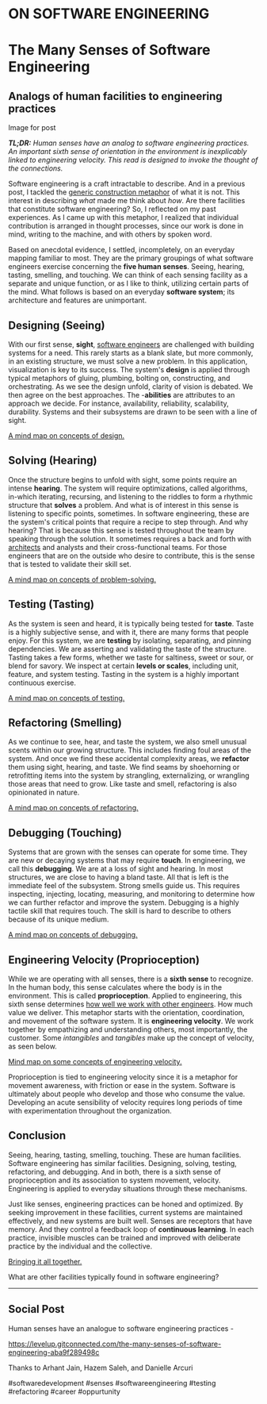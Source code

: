 # ON SOFTWARE ENGINEERING
# The Many Senses of Software Engineering
## Analogs of human facilities to engineering practices

Image for post

***TL;DR:** Human senses have an analog to software engineering practices. An important sixth sense of orientation in the environment is inexplicably linked to engineering velocity. This read is designed to invoke the thought of the connections.*

Software engineering is a craft intractable to describe. And in a previous post, I tackled the [generic construction metaphor](https://medium.com/hackernoon/software-is-unlike-construction-c0284ee4b723) of what it is not. This interest in describing *what* made me think about *how*. Are there facilities that constitute software engineering? So, I reflected on my past experiences. As I came up with this metaphor, I realized that individual contribution is arranged in thought processes, since our work is done in mind, writing to the machine, and with others by spoken word.

Based on anecdotal evidence, I settled, incompletely, on an everyday mapping familiar to most. They are the primary groupings of what software engineers exercise concerning the **five human senses**. Seeing, hearing, tasting, smelling, and touching. We can think of each sensing facility as a separate and unique function, or as I like to think, utilizing certain parts of the mind. What follows is based on an everyday **software system**; its architecture and features are unimportant.

## Designing (Seeing)

With our first sense, **sight**, [software engineers](https://dev.to/solidi/what-is-a-software-engineer-anyway-3fb2) are challenged with building systems for a need. This rarely starts as a blank slate, but more commonly, in an existing structure, we must solve a new problem. In this application, visualization is key to its success. The system's **design** is applied through typical metaphors of gluing, plumbing, bolting on, constructing, and orchestrating. As we see the design unfold, clarity of vision is debated. We then agree on the best approaches. The -**abilities** are attributes to an approach we decide. For instance, availability, reliability, scalability, durability. Systems and their subsystems are drawn to be seen with a line of sight.

[A mind map on concepts of design.](https://miro.medium.com/max/1400/1*hd8BIgjFaZWUFbk1q0_Gew.png)

## Solving (Hearing)

Once the structure begins to unfold with sight, some points require an intense **hearing**. The system will require optimizations, called algorithms, in-which iterating, recursing, and listening to the riddles to form a rhythmic structure that **solves** a problem. And what is of interest in this sense is listening to specific points, sometimes. In software engineering, these are the system's critical points that require a recipe to step through. And why hearing? That is because this sense is tested throughout the team by speaking through the solution. It sometimes requires a back and forth with [architects](https://dev.to/solidi/what-is-a-principal-engineer-anyway-55n0) and analysts and their cross-functional teams. For those engineers that are on the outside who desire to contribute, this is the sense that is tested to validate their skill set.

[A mind map on concepts of problem-solving.](https://miro.medium.com/max/1240/1*-gVm7DDyNwdwQUfib2yYaA.png)

## Testing (Tasting)

As the system is seen and heard, it is typically being tested for **taste**. Taste is a highly subjective sense, and with it, there are many forms that people enjoy. For this system, we are **testing** by isolating, separating, and pinning dependencies. We are asserting and validating the taste of the structure. Tasting takes a few forms, whether we taste for saltiness, sweet or sour, or blend for savory. We inspect at certain **levels or scales**, including unit, feature, and system testing. Tasting in the system is a highly important continuous exercise.

[A mind map on concepts of testing.](https://miro.medium.com/max/1400/1*yvfiHFoVeXatugaF3tuVzg.png)

## Refactoring (Smelling)

As we continue to see, hear, and taste the system, we also smell unusual scents within our growing structure. This includes finding foul areas of the system. And once we find these accidental complexity areas, we **refactor** them using sight, hearing, and taste. We find seams by shoehorning or retrofitting items into the system by strangling, externalizing, or wrangling those areas that need to grow. Like taste and smell, refactoring is also opinionated in nature.

[A mind map on concepts of refactoring.](https://miro.medium.com/max/1400/1*JNxvjOYEEcuPq_hqlhGJGQ.png)

## Debugging (Touching)

Systems that are grown with the senses can operate for some time. They are new or decaying systems that may require **touch**. In engineering, we call this **debugging**. We are at a loss of sight and hearing. In most structures, we are close to having a bland taste. All that is left is the immediate feel of the subsystem. Strong smells guide us. This requires inspecting, injecting, locating, measuring, and monitoring to determine how we can further refactor and improve the system. Debugging is a highly tactile skill that requires touch. The skill is hard to describe to others because of its unique medium.

[A mind map on concepts of debugging.](https://miro.medium.com/max/1280/1*_bUS2B2HGFd9TgITJiRbdw.png)

## Engineering Velocity (Proprioception)

While we are operating with all senses, there is a **sixth sense** to recognize. In the human body, this sense calculates where the body is in the environment. This is called **proprioception**. Applied to engineering, this sixth sense determines [how well we work with other engineers](https://medium.com/@solidi/in-software-philosophy-is-delegation-c786dd3a16cf). How much value we deliver. This metaphor starts with the orientation, coordination, and movement of the software system. It is **engineering velocity**. We work together by empathizing and understanding others, most importantly, the customer. Some *intangibles* and *tangibles* make up the concept of velocity, as seen below.

[Mind map on some concepts of engineering velocity.](https://miro.medium.com/max/1400/1*nN0khWFOtI9DPEjUqZNEmQ.png)

Proprioception is tied to engineering velocity since it is a metaphor for movement awareness, with friction or ease in the system. Software is ultimately about people who develop and those who consume the value. Developing an acute sensibility of velocity requires long periods of time with experimentation throughout the organization.

## Conclusion

Seeing, hearing, tasting, smelling, touching. These are human facilities. Software engineering has similar facilities. Designing, solving, testing, refactoring, and debugging. And in both, there is a sixth sense of proprioception and its association to system movement, velocity. Engineering is applied to everyday situations through these mechanisms.

Just like senses, engineering practices can be honed and optimized. By seeking improvement in these facilities, current systems are maintained effectively, and new systems are built well. Senses are receptors that have memory. And they control a feedback loop of **continuous learning**. In each practice, invisible muscles can be trained and improved with deliberate practice by the individual and the collective.

[Bringing it all together.](https://miro.medium.com/max/1400/1*aFgnUsy1lmxAonWW0myeyA.png)

What are other facilities typically found in software engineering?

---

## Social Post

Human senses have an analogue to software engineering practices -

https://levelup.gitconnected.com/the-many-senses-of-software-engineering-aba9f289498c

Thanks to Arhant Jain, Hazem Saleh, and Danielle Arcuri

#softwaredevelopment #senses #softwareengineering #testing #refactoring #career #oppurtunity 
